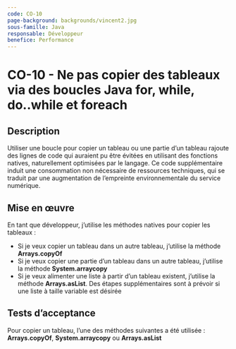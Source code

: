 ```yaml
---
code: CO-10
page-background: backgrounds/vincent2.jpg
sous-famille: Java
responsable: Développeur
benefice: Performance
---
```

# CO-10 - Ne pas copier des tableaux via des boucles Java for, while, do..while et foreach

## Description

Utiliser une boucle pour copier un tableau ou une partie d’un tableau rajoute des lignes de code qui auraient pu être évitées en utilisant des fonctions natives, naturellement optimisées par le langage. Ce code supplémentaire induit une consommation non nécessaire de ressources techniques, qui se traduit par une augmentation de l’empreinte environnementale du service numérique.

## Mise en œuvre

En tant que développeur, j’utilise les méthodes natives pour copier les tableaux :

* Si je veux copier un tableau dans un autre tableau, j’utilise la méthode **Arrays.copyOf**
* Si je veux copier une partie d’un tableau dans un autre tableau, j’utilise la méthode **System.arraycopy**
* Si je veux alimenter une liste à partir d’un tableau existent, j’utilise la méthode **Arrays.asList**. Des étapes supplémentaires sont à prévoir si une liste à taille variable est désirée

## Tests d’acceptance

Pour copier un tableau, l’une des méthodes suivantes a été utilisée : **Arrays.copyOf**, **System.arraycopy** ou **Arrays.asList**
